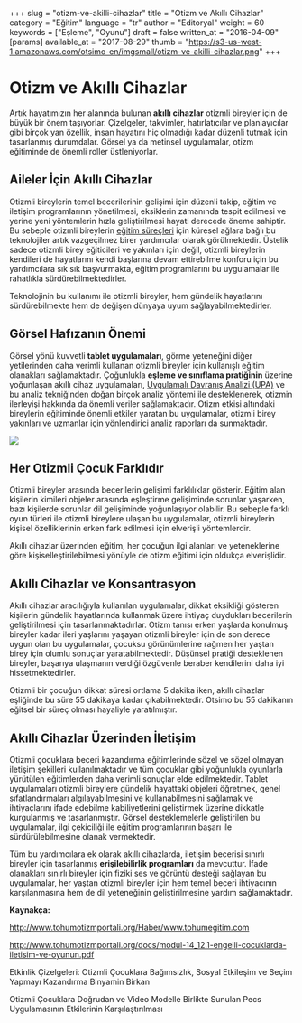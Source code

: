 +++
slug = "otizm-ve-akilli-cihazlar"
title = "Otizm ve Akıllı Cihazlar"
category = "Eğitim"
language = "tr"
author = "Editoryal"
weight = 60
keywords = ["Eşleme", "Oyunu"]
draft = false
written_at = "2016-04-09"
[params]
available_at = "2017-08-29"
thumb = "https://s3-us-west-1.amazonaws.com/otsimo-en/imgsmall/otizm-ve-akilli-cihazlar.png"
+++

# Otizm ve Akıllı Cihazlar

Artık hayatımızın her alanında bulunan **akıllı cihazlar** otizmli bireyler için de büyük bir önem taşıyorlar. Çizelgeler, takvimler, hatırlatıcılar ve planlayıcılar gibi birçok yan özellik, insan hayatını hiç olmadığı kadar düzenli tutmak için tasarlanmış durumdalar. Görsel ya da metinsel uygulamalar, otizm eğitiminde de önemli roller üstleniyorlar.

## Aileler İçin Akıllı Cihazlar

Otizmli bireylerin temel becerilerinin gelişimi için düzenli takip, eğitim ve iletişim programlarının yönetilmesi, eksiklerin zamanında tespit edilmesi ve yerine yeni yöntemlerin hızla geliştirilmesi hayati derecede öneme sahiptir. Bu sebeple otizmli bireylerin [eğitim süreçleri](/ulkemizde-otizm-egitimi-ve-kaynastirma-calismalari/) için küresel ağlara bağlı bu teknolojiler artık vazgeçilmez birer yardımcılar olarak görülmektedir. Üstelik sadece otizmli birey eğiticileri ve yakınları için değil, otizmli bireylerin kendileri de hayatlarını kendi başlarına devam ettirebilme konforu için bu yardımcılara sık sık başvurmakta, eğitim programlarını bu uygulamalar ile rahatlıkla sürdürebilmektedirler.

Teknolojinin bu kullanımı ile otizmli bireyler, hem gündelik hayatlarını sürdürebilmekte hem de değişen dünyaya uyum sağlayabilmektedirler.

## Görsel Hafızanın Önemi

Görsel yönü kuvvetli **tablet uygulamaları**, görme yeteneğini diğer yetilerinden daha verimli kullanan otizmli bireyler için kullanışlı eğitim olanakları sağlamaktadır. Çoğunlukla **eşleme ve sınıflama pratiğinin** üzerine yoğunlaşan akıllı cihaz uygulamaları, [Uygulamalı Davranış Analizi (UPA)](/uygulamalidavranisanalizi/) ve bu analiz tekniğinden doğan birçok analiz yöntemi ile desteklenerek, otizmin ilerleyişi hakkında da önemli veriler sağlamaktadır. Otizm etkisi altındaki bireylerin eğitiminde önemli etkiler yaratan bu uygulamalar, otizmli birey yakınları ve uzmanlar için yönlendirici analiz raporları da sunmaktadır.

![](https://s3-us-west-1.amazonaws.com/otsimo-en/imgsmall/blog_ici/tablet.jpg)

## Her Otizmli Çocuk Farklıdır

Otizmli bireyler arasında becerilerin gelişimi farklılıklar gösterir. Eğitim alan kişilerin kimileri objeler arasında eşleştirme gelişiminde sorunlar yaşarken, bazı kişilerde sorunlar dil gelişiminde yoğunlaşıyor olabilir. Bu sebeple farklı oyun türleri ile otizmli bireylere ulaşan bu uygulamalar, otizmli bireylerin kişisel özelliklerinin erken fark edilmesi için elverişli yöntemlerdir.

Akıllı cihazlar üzerinden eğitim, her çocuğun ilgi alanları ve yeteneklerine göre kişiselleştirilebilmesi yönüyle de otizm eğitimi için oldukça elverişlidir.

## Akıllı Cihazlar ve Konsantrasyon

Akıllı cihazlar aracılığıyla kullanılan uygulamalar, dikkat eksikliği gösteren kişilerin gündelik hayatlarında kullanmak üzere ihtiyaç duydukları becerilerin geliştirilmesi için tasarlanmaktadırlar. Otizm tanısı erken yaşlarda konulmuş bireyler kadar ileri yaşlarını yaşayan otizmli bireyler için de son derece uygun olan bu uygulamalar, çocuksu görünümlerine rağmen her yaştan birey için olumlu sonuçlar yaratabilmektedir. Düşünsel pratiği desteklenen bireyler, başarıya ulaşmanın verdiği özgüvenle beraber kendilerini daha iyi hissetmektedirler.

Otizmli bir çocuğun dikkat süresi ortlama 5 dakika iken, akıllı cihazlar eşliğinde bu süre 55 dakikaya kadar çıkabilmektedir. Otsimo bu 55 dakikanın eğitsel bir süreç olması hayaliyle yaratılmıştır.

## Akıllı Cihazlar Üzerinden İletişim

Otizmli çocuklara beceri kazandırma eğitimlerinde sözel ve sözel olmayan iletişim şekilleri kullanılmaktadır ve tüm çocuklar gibi yoğunlukla oyunlarla yürütülen eğitimlerden daha verimli sonuçlar elde edilmektedir. Tablet uygulamaları otizmli bireylere gündelik hayattaki objeleri öğretmek, genel sıfatlandırmaları algılayabilmesini ve kullanabilmesini sağlamak ve ihtiyaçlarını ifade edebilme kabiliyetlerini geliştirmek üzerine dikkatle kurgulanmış ve tasarlanmıştır. Görsel desteklemelerle geliştirilen bu uygulamalar, ilgi çekiciliği ile eğitim programlarının başarı ile sürdürülebilmesine olanak vermektedir.

Tüm bu yardımcılara ek olarak akıllı cihazlarda, iletişim becerisi sınırlı bireyler için tasarlanmış **erişilebilirlik programları** da mevcuttur. İfade olanakları sınırlı bireyler için fiziki ses ve görüntü desteği sağlayan bu uygulamalar, her yaştan otizmli bireyler için hem temel beceri ihtiyacının karşılanmasına hem de dil yeteneğinin geliştirilmesine yardım sağlamaktadır.

**Kaynakça:**

http://www.tohumotizmportali.org/Haber/www.tohumegitim.com

http://www.tohumotizmportali.org/docs/modul-14_12.1-engelli-cocuklarda-iletisim-ve-oyunun.pdf

Etkinlik Çizelgeleri: Otizmli Çocuklara Bağımsızlık, Sosyal Etkileşim ve Seçim Yapmayı Kazandırma Binyamin Birkan

Otizmli Çocuklara Doğrudan ve Video Modelle Birlikte Sunulan Pecs Uygulamasının Etkilerinin Karşılaştırılması

